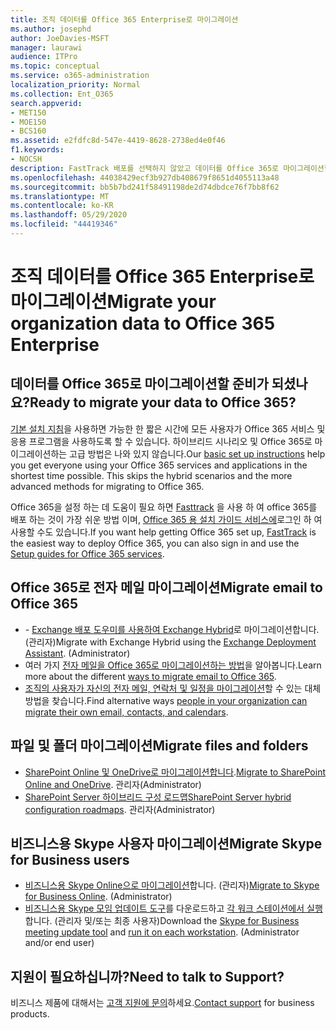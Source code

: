 ```yaml
---
title: 조직 데이터를 Office 365 Enterprise로 마이그레이션
ms.author: josephd
author: JoeDavies-MSFT
manager: laurawi
audience: ITPro
ms.topic: conceptual
ms.service: o365-administration
localization_priority: Normal
ms.collection: Ent_O365
search.appverid:
- MET150
- MOE150
- BCS160
ms.assetid: e2fdfc8d-547e-4419-8628-2738ed4e0f46
f1.keywords:
- NOCSH
description: FastTrack 배포를 선택하지 않았고 데이터를 Office 365로 마이그레이션할 준비가 되었다면 여기가 시작 지점입니다.
ms.openlocfilehash: 44038429ecf3b927db408679f8651d4055113a48
ms.sourcegitcommit: bb5b7bd241f58491198de2d74dbdce76f7bb8f62
ms.translationtype: MT
ms.contentlocale: ko-KR
ms.lasthandoff: 05/29/2020
ms.locfileid: "44419346"
---
```

# <a name="migrate-your-organization-data-to-office-365-enterprise"></a><span data-ttu-id="06525-103">조직 데이터를 Office 365 Enterprise로 마이그레이션</span><span class="sxs-lookup"><span data-stu-id="06525-103">Migrate your organization data to Office 365 Enterprise</span></span>

## <a name="ready-to-migrate-your-data-to-office-365"></a><span data-ttu-id="06525-104">데이터를 Office 365로 마이그레이션할 준비가 되셨나요?</span><span class="sxs-lookup"><span data-stu-id="06525-104">Ready to migrate your data to Office 365?</span></span>

<span data-ttu-id="06525-p101">[기본 설치 지침](https://support.office.com/article/Set-up-Office-365-for-business-6a3a29a0-e616-4713-99d1-15eda62d04fa)을 사용하면 가능한 한 짧은 시간에 모든 사용자가 Office 365 서비스 및 응용 프로그램을 사용하도록 할 수 있습니다. 하이브리드 시나리오 및 Office 365로 마이그레이션하는 고급 방법은 나와 있지 않습니다.</span><span class="sxs-lookup"><span data-stu-id="06525-p101">Our [basic set up instructions](https://support.office.com/article/Set-up-Office-365-for-business-6a3a29a0-e616-4713-99d1-15eda62d04fa) help you get everyone using your Office 365 services and applications in the shortest time possible. This skips the hybrid scenarios and the more advanced methods for migrating to Office 365.</span></span> 
  
<span data-ttu-id="06525-107">Office 365을 설정 하는 데 도움이 필요 하면 [Fasttrack](https://fasttrack.microsoft.com/office) 을 사용 하 여 office 365를 배포 하는 것이 가장 쉬운 방법 이며, [Office 365 용 설치 가이드 서비스에](setup-guides-for-office-365.md)로그인 하 여 사용할 수도 있습니다.</span><span class="sxs-lookup"><span data-stu-id="06525-107">If you want help getting Office 365 set up, [FastTrack](https://fasttrack.microsoft.com/office) is the easiest way to deploy Office 365, you can also sign in and use the [Setup guides for Office 365 services](setup-guides-for-office-365.md).</span></span>

## <a name="migrate-email-to-office-365"></a><span data-ttu-id="06525-108">Office 365로 전자 메일 마이그레이션</span><span class="sxs-lookup"><span data-stu-id="06525-108">Migrate email to Office 365</span></span>
- <span data-ttu-id="06525-p102">- [Exchange 배포 도우미를 사용하여 Exchange Hybrid](https://technet.microsoft.com/exdeploy2013)로 마이그레이션합니다.(관리자)</span><span class="sxs-lookup"><span data-stu-id="06525-p102">Migrate with Exchange Hybrid using the [Exchange Deployment Assistant](https://technet.microsoft.com/exdeploy2013). (Administrator)</span></span>
- <span data-ttu-id="06525-111">여러 가지 [전자 메일을 Office 365로 마이그레이션하는 방법](https://support.office.com/article/Ways-to-migrate-multiple-email-accounts-to-Office-365-0a4913fe-60fb-498f-9155-a86516418842)을 알아봅니다.</span><span class="sxs-lookup"><span data-stu-id="06525-111">Learn more about the different [ways to migrate email to Office 365](https://support.office.com/article/Ways-to-migrate-multiple-email-accounts-to-Office-365-0a4913fe-60fb-498f-9155-a86516418842).</span></span>
- <span data-ttu-id="06525-112">[ 조직의 사용자가 자신의 전자 메일, 연락처 및 일정을 마이그레이션](https://support.office.com/article/Migrate-email-and-contacts-to-Office-365-for-business-a3e3bddb-582e-4133-8670-e61b9f58627e)할 수 있는 대체 방법을 찾습니다.</span><span class="sxs-lookup"><span data-stu-id="06525-112">Find alternative ways [people in your organization can migrate their own email, contacts, and calendars](https://support.office.com/article/Migrate-email-and-contacts-to-Office-365-for-business-a3e3bddb-582e-4133-8670-e61b9f58627e).</span></span>

## <a name="migrate-files-and-folders"></a><span data-ttu-id="06525-113">파일 및 폴더 마이그레이션</span><span class="sxs-lookup"><span data-stu-id="06525-113">Migrate files and folders</span></span>
- <span data-ttu-id="06525-114">[SharePoint Online 및 OneDrive로 마이그레이션합니다](https://docs.microsoft.com/sharepointmigration/migrate-to-sharepoint-online).</span><span class="sxs-lookup"><span data-stu-id="06525-114">[Migrate to SharePoint Online and OneDrive](https://docs.microsoft.com/sharepointmigration/migrate-to-sharepoint-online).</span></span> <span data-ttu-id="06525-115">관리자</span><span class="sxs-lookup"><span data-stu-id="06525-115">(Administrator)</span></span>
- <span data-ttu-id="06525-116">[SharePoint Server 하이브리드 구성 로드맵](https://docs.microsoft.com/SharePoint/hybrid/configuration-roadmaps)</span><span class="sxs-lookup"><span data-stu-id="06525-116">[SharePoint Server hybrid configuration roadmaps](https://docs.microsoft.com/SharePoint/hybrid/configuration-roadmaps).</span></span> <span data-ttu-id="06525-117">관리자</span><span class="sxs-lookup"><span data-stu-id="06525-117">(Administrator)</span></span>

## <a name="migrate-skype-for-business-users"></a><span data-ttu-id="06525-118">비즈니스용 Skype 사용자 마이그레이션</span><span class="sxs-lookup"><span data-stu-id="06525-118">Migrate Skype for Business users</span></span>
- <span data-ttu-id="06525-p105">[비즈니스용 Skype Online으로 마이그레이션](https://technet.microsoft.com/library/jj204969.aspx)합니다. (관리자)</span><span class="sxs-lookup"><span data-stu-id="06525-p105">[Migrate to Skype for Business Online](https://technet.microsoft.com/library/jj204969.aspx). (Administrator)</span></span>
- <span data-ttu-id="06525-p106">[비즈니스용 Skype 모임 업데이트 도구](https://www.microsoft.com/download/details.aspx?id=51659)를 다운로드하고 [각 워크 스테이션에서 실행](https://support.office.com/article/Meeting-Update-Tool-for-Skype-for-Business-and-Lync-2b525fe6-ed0f-4331-b533-c31546fcf4d4)합니다. (관리자 및/또는 최종 사용자)</span><span class="sxs-lookup"><span data-stu-id="06525-p106">Download the [Skype for Business meeting update tool](https://www.microsoft.com/download/details.aspx?id=51659) and [run it on each workstation](https://support.office.com/article/Meeting-Update-Tool-for-Skype-for-Business-and-Lync-2b525fe6-ed0f-4331-b533-c31546fcf4d4). (Administrator and/or end user)</span></span>
  
## <a name="need-to-talk-to-support"></a><span data-ttu-id="06525-123">지원이 필요하십니까?</span><span class="sxs-lookup"><span data-stu-id="06525-123">Need to talk to Support?</span></span>
<span data-ttu-id="06525-124">비즈니스 제품에 대해서는 [고객 지원에 문의](https://support.office.com/article/32a17ca7-6fa0-4870-8a8d-e25ba4ccfd4b)하세요.</span><span class="sxs-lookup"><span data-stu-id="06525-124">[Contact support](https://support.office.com/article/32a17ca7-6fa0-4870-8a8d-e25ba4ccfd4b) for business products.</span></span>
